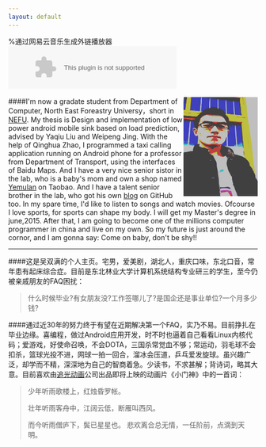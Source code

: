 ```yaml
---
layout: default
---
```

%通过网易云音乐生成外链播放器
<embed src="http://music.163.com/style/swf/widget.swf?sid=169628&type=2&auto=1&width=320&height=66" width="340" height="86"  allowNetworking="all"/>

<div>
<img src="media/me.jpg" width="150" height="200" align="right" />
</div>


####I'm now a gradate student from Department of Computer, North East Foreastry Universy，short in [NEFU](http://www.nefu.edu.cn). My thesis is Design and implementation of low power android mobile sink based on load prediction, advised by Yaqiu Liu and Weipeng Jing. With the help of Qinghua Zhao, I programmed a taxi calling  application running on Android phone for a professor from Department of Transport, using the interfaces of Baidu Maps. And I have a very nice senior sistor in the lab, who is a baby's mom and own a shop named [Yemulan](http://shop107085495.taobao.com/) on Taobao. And I have a talent senior brother in the lab, who got his own [blog](http://yanshuo.name/) on GitHub too. In my spare time, I'd like to listen to songs and watch movies. Ofcourse I love sports, for sports can shape my body. I will get my Master's degree in june,2015. After that, I am going to become one of the millions computer programmer in china and live on my own. So my future is just around the cornor, and I am gonna say: Come on baby, don't be shy!!

***

####这是吴双满的个人主页。宅男，爱美剧，湖北人，重庆口味，东北口音，常年患有起床综合症。目前是东北林业大学计算机系统结构专业研三的学生，至今仍被亲戚朋友的FAQ困扰：

> 什么时候毕业?有女朋友没?工作签哪儿了?是国企还是事业单位?一个月多少钱?

####通过近30年的努力终于有望在近期解决第一个FAQ，实乃不易。目前挣扎在毕业边缘。喜编程，做过Android应用开发，时不时也逼着自己看看Linux内核代码；爱游戏，好使命召唤，不会DOTA，三国杀常觉血不够；常运动，羽毛球不会扣杀，篮球光投不进，网球一拍一回合，溜冰会压道，乒乓爱发旋球。虽兴趣广泛，却学而不精，深深地为自己的智商着急。少读书，不求甚解；背诗词，略其大意。目前喜欢由[追光动画](http://www.zhuiguang.com/)公司出品即将上映的动画片《小门神》中的一首词：

> 少年听雨歌楼上，红烛昏罗帐。
> 
> 壮年听雨客舟中，江阔云低，断雁叫西风。
> 
> 而今听雨僧庐下，鬓已星星也。 悲欢离合总无情，一任阶前，点滴到天明。


